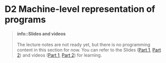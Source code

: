 # D2 Machine-level representation of programs

> #### info::Slides and videos
> The lecture notes are not ready yet, but there is no programming content in this section for now.
> You can refer to the Slides ([Part 1][slide1], [Part 2][slide2]) and videos ([Part 1][video1], [Part 2][video2]) for learning.

[slide1]: https://ysyx.oscc.cc/slides/2306/09.html#/
[slide2]: https://ysyx.oscc.cc/slides/2306/10.html#/
[video1]: https://www.bilibili.com/video/BV1ow411275B
[video2]: https://www.bilibili.com/video/BV19H4y1d7Yi
